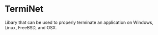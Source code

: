 # TermiNet

Libary that can be used to properly terminate an application on Windows, Linux, FreeBSD, and OSX.